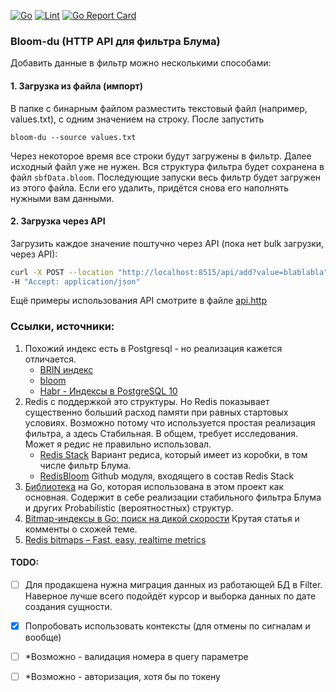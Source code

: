 [![Go](https://github.com/capricornusx/bloom-du/actions/workflows/go.yml/badge.svg)](https://github.com/capricornusx/bloom-du/actions/workflows/go.yml)
[![Lint](https://github.com/capricornusx/bloom-du/actions/workflows/lint.yml/badge.svg)](https://github.com/capricornusx/bloom-du/actions/workflows/lint.yml)
[![Go Report Card](https://goreportcard.com/badge/github.com/capricornusx/bloom-du)](https://goreportcard.com/report/github.com/capricornusx/bloom-du)

### Bloom-du (HTTP API для фильтра Блума)

Добавить данные в фильтр можно несколькими способами:
#### 1. Загрузка из файла (импорт)
В папке с бинарным файлом разместить текстовый файл (например, values.txt), с одним значением на строку. 
После запустить 
 
`bloom-du --source values.txt` 

Через некоторое время все строки будут загружены в фильтр. Далее исходный файл уже не нужен. 
Вся структура фильтра будет сохранена в файл `sbfData.bloom`. Последующие запуски весь фильтр 
будет загружен из этого файла. Если его удалить, придётся снова его наполнять нужными вам данными.


#### 2. Загрузка через API
Загрузить каждое значение поштучно через API (пока нет bulk загрузки, через API):

```sh
curl -X POST --location "http://localhost:8515/api/add?value=blablabla" \
-H "Accept: application/json" 
```
Ещё примеры использования API смотрите в файле [api.http](internal%2Fapi%2Fapi.http)



### Ссылки, источники:

1. Похожий индекс есть в Postgresql - но реализация кажется отличается.
   - [BRIN индекс](https://postgrespro.ru/docs/postgresql/16/brin-builtin-opclasses)
   - [bloom](https://postgrespro.ru/docs/postgresql/15/bloom)
   - [Habr - Индексы в PostgreSQL 10](https://habr.com/ru/companies/postgrespro/articles/349224/)
2. Redis с поддержкой это структуры. Но Redis показывает существенно больший расход
   памяти при равных стартовых условиях. Возможно потому что используется простая реализация фильтра, а здесь Стабильная.
   В общем, требует исследования. Может я редис не правильно использовал.
   - [Redis Stack](https://redis.io/docs/data-types/probabilistic/bloom-filter/)
      Вариант редиса, который имеет из коробки, в том числе фильтр Блума.
   - [RedisBloom](https://github.com/RedisBloom/RedisBloom) Github модуля, входящего в состав Redis Stack
3. [Библиотека](github.com/tylertreat/BoomFilters) на Go, которая использована в этом проект как основная.
Содержит в себе реализации стабильного фильтра Блума и других Probabilistic (вероятностных) структур.
4. [Bitmap-индексы в Go: поиск на дикой скорости](https://habr.com/ru/companies/badoo/articles/451938/) Крутая статья и комменты о схожей теме.
5. [Redis bitmaps – Fast, easy, realtime metrics](https://spoolblog.wordpress.com/2011/11/29/fast-easy-realtime-metrics-using-redis-bitmaps/)






#### TODO:
- [ ] Для продакшена нужна миграция данных из работающей БД в Filter. Наверное лучше всего подойдёт курсор
  и выборка данных по дате создания сущности. 
- [x] Попробовать использовать контексты (для отмены по сигналам и вообще)
- [ ] *Возможно - валидация номера в query параметре
- [ ] *Возможно - авторизация, хотя бы по токену


